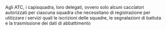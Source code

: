 Agli ATC, i capisquadra, loro delegati, ovvero solo alcuni cacciatori autorizzati per ciascuna squadra che necessitano di registrazione per utilizzare i servizi quali le iscrizioni delle squadre, le segnalazioni di battuta e la trasmissione dei dati di abbattimento
